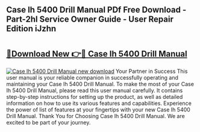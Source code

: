 ## Case Ih 5400 Drill Manual PDf Free Download - Part-2hl Service Owner Guide - User Repair Edition iJzhn

# <h2><a href="http://bc90231.oget.top/?id=Case+Ih+5400+Drill+Manual">🔗Download New 👉🔴 Case Ih 5400 Drill Manual</a></h2>

[![Case Ih 5400 Drill Manual new download](https://i.imgur.com/5g1atiW.png)](http://bc90231.oget.top/?id=Case+Ih+5400+Drill+Manual)
Your Partner in Success This user manual is your reliable companion in successfully operating and maintaining your Case Ih 5400 Drill Manual. To make the most of your Case Ih 5400 Drill Manual, please read this user manual carefully. It contains step-by-step instructions for setting up the product, as well as detailed information on how to use its various features and capabilities. Experience the power of list of features at your fingertips with your new Case Ih 5400 Drill Manual. Thank You for Choosing Case Ih 5400 Drill Manual. We are excited to be part of your journey.
